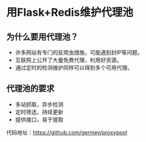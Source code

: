 # 用Flask+Redis维护代理池

## 为什么要用代理池？

- 许多⽹站有专⻔的反爬⾍措施，可能遇到封IP等问题。
- 互联⽹上公开了⼤量免费代理，利⽤好资源。
- 通过定时的检测维护同样可以得到多个可⽤代理。 

## 代理池的要求

- 多站抓取，异步检测
- 定时筛选，持续更新
- 提供接⼝，易于提取 

代码地址：<https://github.com/germey/proxypool>

